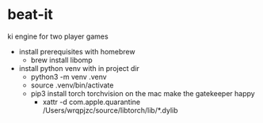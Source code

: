 # beat-it
ki engine for two player games
- install prerequisites with homebrew
  - brew install libomp
- install python venv with in project dir
  - python3 -m venv .venv
  - source .venv/bin/activate
  - pip3 install torch torchvision
on the mac make the gatekeeper happy
    - xattr -d com.apple.quarantine /Users/wrqpjzc/source/libtorch/lib/*.dylib
